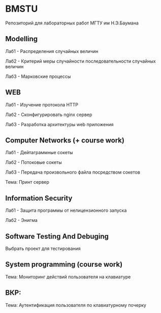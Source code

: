 # BMSTU

Репозиторий для лабораторных работ МГТУ им Н.Э.Баумана

## Modelling

Лаб1 - Распределения случайных величин

Лаб2 - Критерий меры случайности последовательности случайных величин

Лаб3 - Марковские процессы

## WEB

Лаб1 - Изучение протокола HTTP

Лаб2 - Сконфигурировать nginx сервер

Лаб3 - Разработка архитектуры web приложения

## Computer Networks (+ course work)

Лаб1 - Дейтаграммные сокеты

Лаб2 - Потоковые сокеты

Лаб3 - Передача произвольного файла посредством сокетов

Тема: Принт сервер

## Information Security

Лаб1 - Защита программы от нелицензионного запуска

Лаб2 - Энигма

## Software Testing And Debuging

Выбрать проект для тестирования

## System programming (course work)

Тема: Мониторинг действий пользователя на клавиатуре

## ВКР:

Тема: Аутентификация пользователя по клавиатурному почерку
